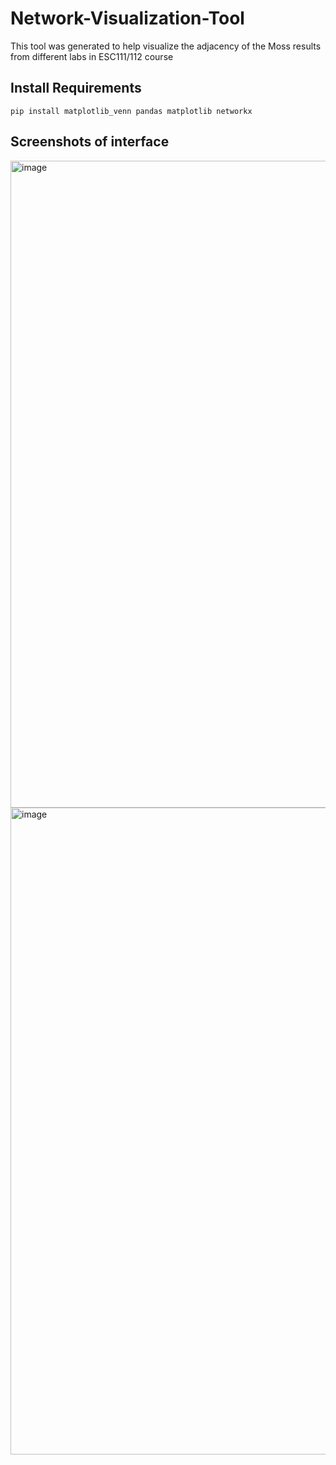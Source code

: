 # Network-Visualization-Tool
This tool was generated to help visualize the adjacency of the Moss results from different labs in ESC111/112 course


## Install Requirements

`pip install matplotlib_venn pandas matplotlib networkx`

## Screenshots of interface

<img width="1853" height="1035" alt="image" src="https://github.com/user-attachments/assets/1852a455-bb24-4ae7-8478-a20e105cdbcb" />

<img width="1853" height="1035" alt="image" src="https://github.com/user-attachments/assets/a94d2ae2-3fc5-40c6-bb77-47295cccd3ca" />
